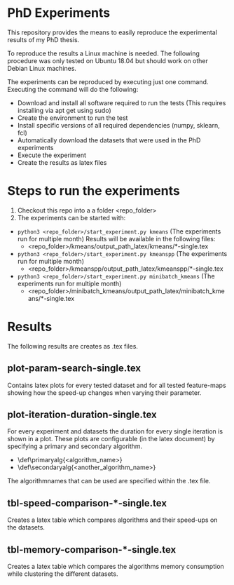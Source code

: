 # PhD Experiments
This repository provides the means to easily reproduce the experimental results of my PhD thesis.

To reproduce the results a Linux machine is needed. The following procedure was only tested on Ubuntu 18.04
but should work on other Debian Linux machines.

The experiments can be reproduced by executing just one command. Executing the command will do the following:
* Download and install all software required to run the tests (This requires installing via apt get using sudo)
* Create the environment to run the test
* Install specific versions of all required dependencies (numpy, sklearn, fcl)
* Automatically download the datasets that were used in the PhD experiments
* Execute the experiment
* Create the results as latex files

# Steps to run the experiments

1. Checkout this repo into a a folder <repo_folder>
2. The experiments can be started with:
 * `python3 <repo_folder>/start_experiment.py kmeans`            (The experiments run for multiple month)
   Results will be available in the following files:
   * <repo_folder>/kmeans/output_path_latex/kmeans/*-single.tex
 * `python3 <repo_folder>/start_experiment.py kmeanspp`          (The experiments run for multiple month)
   * <repo_folder>/kmeanspp/output_path_latex/kmeanspp/*-single.tex
 * `python3 <repo_folder>/start_experiment.py minibatch_kmeans`  (The experiments run for multiple month)
   * <repo_folder>/minibatch_kmeans/output_path_latex/minibatch_kmeans/*-single.tex

# Results

The following results are creates as .tex files.

## plot-param-search-single.tex

Contains latex plots for every tested dataset and for all tested feature-maps showing how the speed-up changes
when varying their parameter.

## plot-iteration-duration-single.tex

For every experiment and datasets the duration for every single iteration is shown in a plot. These
plots are configurable (in the latex document) by specifying a primary and secondary algorithm. 
* \def\primaryalg{<algorithm_name>}
* \def\secondaryalg{<another_algorithm_name>}

The algorithmnames that can be used are specified within the .tex file.

## tbl-speed-comparison-*-single.tex

Creates a latex table which compares algorithms and their speed-ups on the datasets.

## tbl-memory-comparison-*-single.tex

Creates a latex table which compares the algorithms memory consumption while clustering the different datasets.

